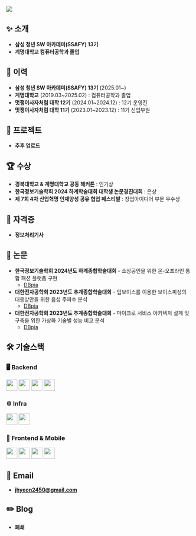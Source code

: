 ![](https://komarev.com/ghpvc/?username=2-jjong&label=Profile%20views&color=af4bf1&style=flat) 

## ✨ 소개
- **삼성 청년 SW 아카데미(SSAFY) 13기**  
- **계명대학교 컴퓨터공학과 졸업**

## 👋 이력  

- **삼성 청년 SW 아카데미(SSAFY) 13기** (2025.01~)  
- **계명대학교** (2019.03~2025.02) : 컴퓨터공학과 졸업
- **멋쟁이사자처럼 대학 12기** (2024.01~2024.12) : 12기 운영진  
- **멋쟁이사자처럼 대학 11기** (2023.01~2023.12) : 11기 신입부원  

## 📁 프로젝트

- **추후 업로드**

## 🏆 수상  

- **경북대학교 & 계명대학교 공동 해커톤** : 인기상
- **한국정보기술학회 2024 하계학술대회 대학생 논문경진대회** : 은상
- **제 7회 4차 산업혁명 인재양성 공유 협업 페스티발** : 창업아이디어 부문 우수상

## 🏅 자격증  

- **정보처리기사**  

## 📜 논문  

- **한국정보기술학회 2024년도 하계종합학술대회** - 소상공인을 위한 온-오프라인 통합 패션 플랫폼 구현
  - <a href="https://www.dbpia.co.kr/journal/articleDetail?nodeId=NODE11825721">DBpia</a>
- **대한전자공학회 2023년도 추계종합학술대회** - 딥보이스를 이용한 보이스피싱의 대응방안을 위한 음성 주파수 분석  
  - <a href="https://www.dbpia.co.kr/journal/articleDetail?nodeId=NODE11701410">DBpia</a>
- **대한전자공학회 2023년도 추계종합학술대회** - 마이크로 서비스 아키텍처 설계 및 구축을 위한 가상화 기술별 성능 비교 분석
  - <a href="https://www.dbpia.co.kr/journal/articleDetail?nodeId=NODE11701299">DBpia</a> 

## 🛠 기술스택  

### 🖥️ Backend  
<p align="left">
  <img src="https://img.shields.io/badge/Java-007396?style=flat&logo=java&logoColor=white" height="30"/>
  <img src="https://img.shields.io/badge/Spring-6DB33F?style=flat&logo=spring&logoColor=white" height="30"/>
  <img src="https://img.shields.io/badge/MySQL-4479A1?style=flat&logo=mysql&logoColor=white" height="30"/>
  <img src="https://img.shields.io/badge/MariaDB-003545?style=flat&logo=mariadb&logoColor=white" height="30"/>
</p>

### ⚙️ Infra  
<p align="left">
  <img src="https://img.shields.io/badge/AWS-232F3E?style=flat&logo=amazon-aws&logoColor=white" height="30"/>
  <img src="https://img.shields.io/badge/Docker-2496ED?style=flat&logo=docker&logoColor=white" height="30"/>
</p>

### 🎨 Frontend & Mobile  
<p align="left">
  <img src="https://img.shields.io/badge/HTML5-E34F26?style=flat&logo=html5&logoColor=white" height="30"/>
  <img src="https://img.shields.io/badge/CSS3-1572B6?style=flat&logo=css3&logoColor=white" height="30"/>
  <img src="https://img.shields.io/badge/JavaScript-F7DF1E?style=flat&logo=javascript&logoColor=black" height="30"/>
  <img src="https://img.shields.io/badge/Android-3DDC84?style=flat&logo=android&logoColor=white" height="30"/>
</p>


## 📧 Email  

- **jhyeon2450@gmail.com**  

## ✏️ Blog 

- **폐쇄**
